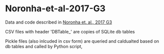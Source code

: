 # Noronha-et-al-2017-G3

Data and code described in [Noronha et. al., 2017 G3](http://dx.doi.org/10.1002/2016GC006644)

CSV files with header 'DBTable_' are copies of SQLite db tables

Pickle files (also inlcuded in csv form) are queried and caldualted based on db tables and called by Python script, 
